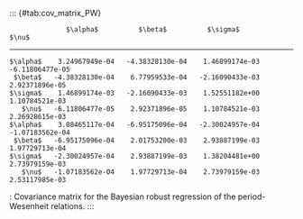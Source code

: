 ::: {#tab:cov_matrix_PW}


                  $\alpha$          $\beta$          $\sigma$             $\nu$
  ---------- ----------------- ----------------- ----------------- -----------------
    $\alpha$    3.24967949e-04   -4.38328130e-04    1.46899174e-03   -6.11806477e-05
     $\beta$   -4.38328130e-04    6.77959533e-04   -2.16090433e-03    2.92371896e-05
    $\sigma$    1.46899174e-03   -2.16090433e-03    1.52551182e+00    1.10784521e-03
       $\nu$   -6.11806477e-05    2.92371896e-05    1.10784521e-03    2.26928615e-03
    $\alpha$    3.08465117e-04   -6.95175096e-04   -2.30024957e-04   -1.07183562e-04
     $\beta$   -6.95175096e-04    2.01753200e-03    2.93887199e-03    1.97729713e-04
    $\sigma$   -2.30024957e-04    2.93887199e-03    1.38204481e+00    2.73979159e-03
       $\nu$   -1.07183562e-04    1.97729713e-04    2.73979159e-03    2.53117985e-03

  : Covariance matrix for the Bayesian robust regression of the
  period-Wesenheit relations.
:::
